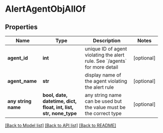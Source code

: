 # AlertAgentObjAllOf


## Properties
Name | Type | Description | Notes
------------ | ------------- | ------------- | -------------
**agent_id** | **int** | unique ID of agent violating the alert rule. See &#x60;/agents&#x60; for more detail | [optional] 
**agent_name** | **str** | display name of the agent violating the alert rule | [optional] 
**any string name** | **bool, date, datetime, dict, float, int, list, str, none_type** | any string name can be used but the value must be the correct type | [optional]

[[Back to Model list]](../README.md#documentation-for-models) [[Back to API list]](../README.md#documentation-for-api-endpoints) [[Back to README]](../README.md)


